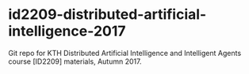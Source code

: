 # id2209-distributed-artificial-intelligence-2017
Git repo for KTH Distributed Artificial Intelligence and Intelligent Agents course [ID2209] materials, Autumn 2017.
